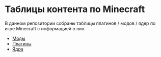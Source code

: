 # Таблицы контента по Minecraft

В данном репозитории собраны таблицы плагинов / модов / ядер по игре Minecraft с информацией о них.

- [Моды](https://github.com/bottleofench/minecraft-content-bestiary/blob/main/mods/mods-list.md) 
- [Плагины](https://github.com/bottleofench/minecraft-content-bestiary/blob/main/plugins/plugins.md) 
- [Ядра](https://github.com/bottleofench/minecraft-content-bestiary/blob/main/server-software/server-software.md)